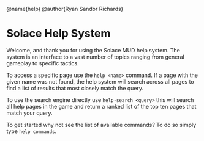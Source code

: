 @name(help)
@author(Ryan Sandor Richards)

# Solace Help System
Welcome, and thank you for using the Solace MUD help system. The system is an
interface to a vast number of topics ranging from general gameplay to specific
tactics.

To access a specific page use the `help <name>` command. If a page with the
given name was not found, the help system will search across all pages to find
a list of results that most closely match the query.

To use the search engine directly use `help-search <query>` this will search all
help pages in the game and return a ranked list of the top ten pages that match
your query.

To get started why not see the list of available commands? To do so simply type
`help commands`.
